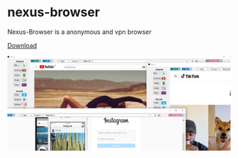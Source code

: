 # nexus-browser
Nexus-Browser is a anonymous and vpn browser 

 
<a href="download/nexus.exe"> Download </a> <br/>

![nexus-browser](imgs/nexus-browser.png) <br/><br/> 
